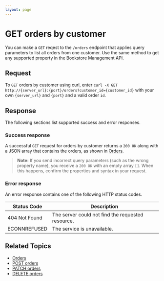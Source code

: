 ```yaml
---
layout: page
---
```


# GET orders by customer

You can make a `GET` reqest to the `/orders` endpoint that applies query parameters to list all orders from one customer. Use the same method to get any supported property in the Bookstore Management API.

## Request

To `GET` orders by customer using curl, enter `curl -X GET http://{server_url}:{port}/orders?customer_id={customer_id}` with your own `{server_url}` and `{port}` and a valid order `id`.

## Response

The following sections list supported success and error responses.

### Success response

A successful `GET` request for orders by customer returns a `200 OK` along with a JSON array that contains the orders, as shown in [Orders](orders.md#response).

> **Note:**
> If you send incorrect query parameters (such as the wrong property name), you receive a `200 OK` with an empty array `[]`. When this happens, confirm the properties and syntax in your request.

### Error response

An error response contains one of the following HTTP status codes.

| Status Code             | Description                                       |
|-------------------------|---------------------------------------------------|
| 404 Not Found           | The server could not find the requested resource. |
| ECONNREFUSED            | The service is unavailable.                      |

## Related Topics

* [Orders](orders.md)
* [POST orders](post-orders.md)
* [PATCH orders](patch-orders.md)
* [DELETE orders](delete-orders.md)

